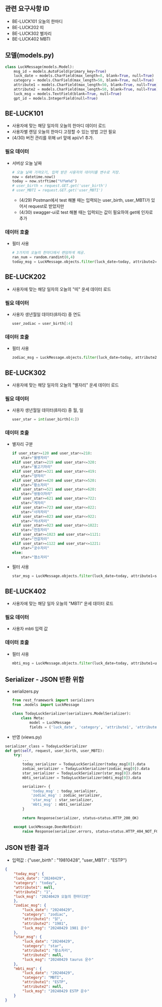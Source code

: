 ## 관련 요구사항 ID
- BE-LUCK101 오늘의 한마디
- BE-LUCK202 띠
- BE-LUCK302 별자리
- BE-LUCK402 MBTI

## 모델(models.py)
```py
class LuckMessage(models.Model):
    msg_id = models.AutoField(primary_key=True)
    luck_date = models.CharField(max_length=8, blank=True, null=True)
    category = models.CharField(max_length=50, blank=True, null=True)
    attribute1 = models.CharField(max_length=50, blank=True, null=True)
    attribute2 = models.CharField(max_length=50, blank=True, null=True)
    luck_msg = models.TextField(blank=True, null=True)
    gpt_id = models.IntegerField(null=True)
```

## BE-LUCK101
- 사용자에 맞는 해당 일자의 오늘의 한마디 데이터 로드
- 사용자별 랜덤 오늘의 한마디 고정할 수 있는 방법 고안 필요
- (4/30) 버전 관리를 위해 url 앞에 api/v1 추가.

### 필요 데이터
- 서버상 오늘 날짜
    ```py
    # 오늘 날짜 가져오기, 입력 받은 사용자의 데이터를 변수로 저장.
    now = datetime.now()
    today = now.strftime("%Y%m%d")
    # user_birth = request.GET.get('user_birth')
    # user_MBTI = request.GET.get('user_MBTI')
    ```
    - (4/29) Postman에서 test 해볼 때는 입력되는 user_birth, user_MBTI가 있어서 request로 받았지만
    - (4/30) swagger-ui로 test 해볼 때는 입력되는 값이 필요하여 get에 인자로 추가

### 데이터 호출
- 필터 사용
    ```py
    # 3가지의 오늘의 한마디에서 랜덤하게 제공.
    ran_num = random.randint(0,4)
    today_msg = LuckMessage.objects.filter(luck_date=today, attribute2=ran_num)
    ```

## BE-LUCK202
- 사용자에 맞는 해당 일자의 오늘의 "띠" 운세 데이터 로드

### 필요 데이터
- 사용자 생년월일 데이터(8자리) 중 연도
    ```py
    user_zodiac = user_birth[:4]
    ```

### 데이터 호출
- 필터 사용
    ```py
    zodiac_msg = LuckMessage.objects.filter(luck_date=today, attribute2=user_zodiac)
    ```

## BE-LUCK302
- 사용자에 맞는 해당 일자의 오늘의 "별자리" 운세 데이터 로드

### 필요 데이터
- 사용자 생년월일 데이터(8자리) 중 월, 일 
    ```py
    user_star = int(user_birth[4:])
    ```

### 데이터 호출
- 별자리 구분
    ```py
    if user_star>=120 and user_star<=218:
        star="물병자리"
    elif user_star>=219 and user_star<=320:
        star="물고기자리"
    elif user_star>=321 and user_star<=419:
        star="양자리"
    elif user_star>=420 and user_star<=520:
        star="황소자리"
    elif user_star>=521 and user_star<=620:
        star="쌍둥이자리"
    elif user_star>=621 and user_star<=722:
        star="게자리"
    elif user_star>=723 and user_star<=822:
        star="사자자리"
    elif user_star>=823 and user_star<=922:
        star="처녀자리"
    elif user_star>=923 and user_star<=1022:
        star="천칭자리"
    elif user_star>=1023 and user_star<=1121:
        star="전갈자리"
    elif user_star>=1122 and user_star<=1221:
        star="궁수자리"
    else:
        star="염소자리"
    ```
- 필터 사용
    ```py
    star_msg = LuckMessage.objects.filter(luck_date=today, attribute1=star)
    ```

## BE-LUCK402
- 사용자에 맞는 해당 일자 오늘의 "MBTI" 운세 데이터 로드

### 필요 데이터
- 사용자 mbti 입력 값

### 데이터 호출
- 필터 사용
    ```py
    mbti_msg = LuckMessage.objects.filter(luck_date=today, attribute1=user_MBTI)
    ```

## Serializer - JSON 반환 위함
- serializers.py
    ```py
    from rest_framework import serializers
    from .models import LuckMessage

    class TodayLuckSerializer(serializers.ModelSerializer):
        class Meta:
            model = LuckMessage
            fields = ('luck_date', 'category', 'attribute1', 'attribute2', 'luck_msg')
    ```

- 반영 (views.py)
```py
serializer_class = TodayLuckSerializer
def get(self, request, user_birth, user_MBTI):
    try:
        ...
        today_serializer = TodayLuckSerializer(today_msg[0]).data
        zodiac_serializer = TodayLuckSerializer(zodiac_msg[0]).data
        star_serializer = TodayLuckSerializer(star_msg[0]).data
        mbti_serializer = TodayLuckSerializer(mbti_msg[0]).data

        serializer= {
            'today_msg' : today_serializer,
            'zodiac_msg' : zodiac_serializer,
            'star_msg' : star_serializer,
            'mbti_msg' : mbti_serializer
        }
        
        return Response(serializer, status=status.HTTP_200_OK)

    except LuckMessage.DoesNotExist:
        raise Response(serializer.errors, status=status.HTTP_404_NOT_FOUND)
```

## JSON 반환 결과
- 입력값 : {"user_birth" : "19810428", "user_MBTI" : "ESTP"}
```json
{
    "today_msg": {
    "luck_date": "20240429",
    "category": "today",
    "attribute1": null,
    "attribute2": "1",
    "luck_msg": "20240429 오늘의 한마디1번"
    },
    "zodiac_msg": {
        "luck_date": "20240429",
        "category": "zodiac",
        "attribute1": "닭",
        "attribute2": "1981",
        "luck_msg": "20240429 1981 운수"
    },
    "star_msg": {
        "luck_date": "20240429",
        "category": "star",
        "attribute1": "황소자리",
        "attribute2": null,
        "luck_msg": "20240429 taurus 운수"
    },
    "mbti_msg": {
        "luck_date": "20240429",
        "category": "MBTI",
        "attribute1": "ESTP",
        "attribute2": null,
        "luck_msg": "20240429 ESTP 운수"
    }
}
```